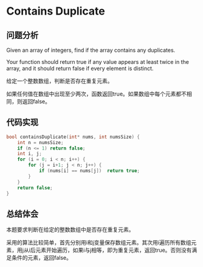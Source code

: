 #  Contains Duplicate

## 问题分析
Given an array of integers, find if the array contains any duplicates.

Your function should return true if any value appears at least twice in the array, and it should return false if every element is distinct.

给定一个整数数组，判断是否存在重复元素。

如果任何值在数组中出现至少两次，函数返回true。如果数组中每个元素都不相同，则返回false。


## 代码实现
``` C
bool containsDuplicate(int* nums, int numsSize) {
    int n = numsSize;
    if (n <= 1) return false;
    int i, j;
    for (i = 0; i < n; i++) {
        for (j = i+1; j < n; j++) {
            if (nums[i] == nums[j])  return true;
        }
    }
    return false;
}
```

## 总结体会

本题要求判断在给定的整数数组中是否存在重复元素。

采用的算法比较简单，首先分别用i和j变量保存数组元素。其次用i遍历所有数组元素，用j从i后元素开始遍历，如果i与j相等，即为重复元素，返回true。否则没有满足条件的元素，返回false。